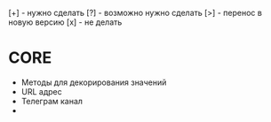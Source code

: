 [+] - нужно сделать
[?] - возможно нужно сделать
[>] - перенос в новую версию
[x] - не делать

# CORE
* Методы для декорирования значений
* URL адрес
* Телеграм канал
* 
